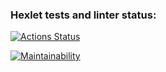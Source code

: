 ### Hexlet tests and linter status:

[![Actions Status](https://github.com/AAPSamo/qa-auto-engineer-javascript-project-44/actions/workflows/hexlet-check.yml/badge.svg)](https://github.com/AAPSamo/qa-auto-engineer-javascript-project-44/actions)

[![Maintainability](https://api.codeclimate.com/v1/badges/8481664634b84b29d953/maintainability)](https://codeclimate.com/github/AAPSamo/qa-auto-engineer-javascript-project-44/maintainability)
